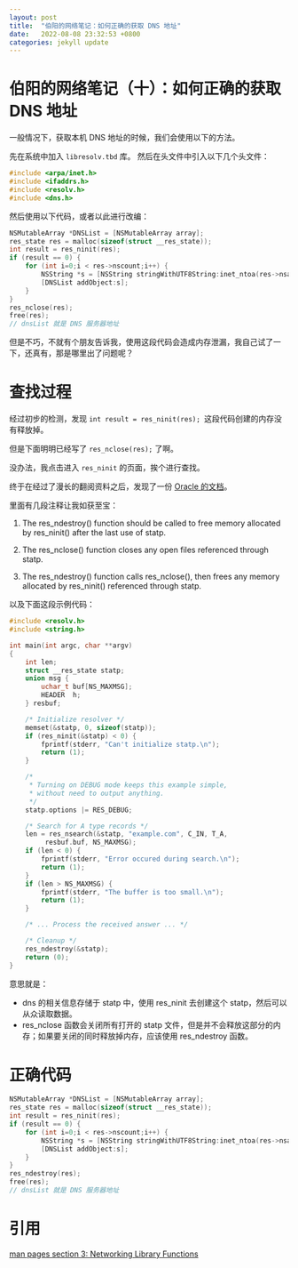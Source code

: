 ```yaml
---
layout: post
title:  "伯阳的网络笔记：如何正确的获取 DNS 地址"
date:   2022-08-08 23:32:53 +0800
categories: jekyll update
---
```



# 伯阳的网络笔记（十）：如何正确的获取 DNS 地址

一般情况下，获取本机 DNS 地址的时候，我们会使用以下的方法。

先在系统中加入 `libresolv.tbd` 库。
然后在头文件中引入以下几个头文件：

```C++
#include <arpa/inet.h>
#include <ifaddrs.h>
#include <resolv.h>
#include <dns.h>
```

然后使用以下代码，或者以此进行改编：

```C++
NSMutableArray *DNSList = [NSMutableArray array];
res_state res = malloc(sizeof(struct __res_state));
int result = res_ninit(res);
if (result == 0) {
    for (int i=0;i < res->nscount;i++) {
        NSString *s = [NSString stringWithUTF8String:inet_ntoa(res->nsaddr_list[i].sin_addr)];
        [DNSList addObject:s];
    }
}
res_nclose(res);
free(res);
// dnsList 就是 DNS 服务器地址
```

但是不巧，不就有个朋友告诉我，使用这段代码会造成内存泄漏，我自己试了一下，还真有，那是哪里出了问题呢？

# 查找过程

经过初步的检测，发现 `int result = res_ninit(res); `这段代码创建的内存没有释放掉。

但是下面明明已经写了 `res_nclose(res);` 了啊。

没办法，我点击进入 `res_ninit` 的页面，挨个进行查找。

终于在经过了漫长的翻阅资料之后，发现了一份 [Oracle 的文档](https://docs.oracle.com/cd/E36784_01/html/E36875/res-ndestroy-3resolv.html)。

里面有几段注释让我如获至宝：

1. The res_ndestroy() function should be called to free memory allocated by res_ninit() after the last use of statp.

2. The res_nclose() function closes any open files referenced through statp.

3. The res_ndestroy() function calls res_nclose(), then frees any memory allocated by res_ninit() referenced through statp.

以及下面这段示例代码：

```C++
#include <resolv.h>
#include <string.h>

int main(int argc, char **argv)
{
    int len;
    struct __res_state statp;
    union msg {
        uchar_t buf[NS_MAXMSG];
        HEADER  h;
    } resbuf;

    /* Initialize resolver */
    memset(&statp, 0, sizeof(statp));
    if (res_ninit(&statp) < 0) {
        fprintf(stderr, "Can't initialize statp.\n");
        return (1);
    }

    /*
     * Turning on DEBUG mode keeps this example simple,
     * without need to output anything.
     */
    statp.options |= RES_DEBUG;

    /* Search for A type records */
    len = res_nsearch(&statp, "example.com", C_IN, T_A,
         resbuf.buf, NS_MAXMSG);
    if (len < 0) {
        fprintf(stderr, "Error occured during search.\n");
        return (1);
    }
    if (len > NS_MAXMSG) {
        fprintf(stderr, "The buffer is too small.\n");
        return (1);
    }

    /* ... Process the received answer ... */

    /* Cleanup */
    res_ndestroy(&statp);
    return (0);
}
```

意思就是：
* dns 的相关信息存储于 statp 中，使用 res_ninit 去创建这个 statp，然后可以从众读取数据。
* res_nclose 函数会关闭所有打开的 statp 文件，但是并不会释放这部分的内存；如果要关闭的同时释放掉内存，应该使用 res_ndestroy 函数。

# 正确代码

```C++
NSMutableArray *DNSList = [NSMutableArray array];
res_state res = malloc(sizeof(struct __res_state));
int result = res_ninit(res);
if (result == 0) {
    for (int i=0;i < res->nscount;i++) {
        NSString *s = [NSString stringWithUTF8String:inet_ntoa(res->nsaddr_list[i].sin_addr)];
        [DNSList addObject:s];
    }
}
res_ndestroy(res);
free(res);
// dnsList 就是 DNS 服务器地址
```

# 引用

[man pages section 3: Networking Library Functions](https://docs.oracle.com/cd/E36784_01/html/E36875/res-nclose-3resolv.html#scrolltoc)